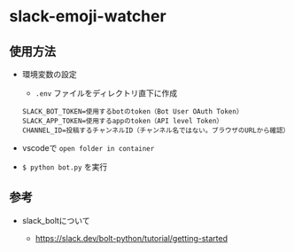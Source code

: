 # slack-emoji-watcher

## 使用方法

- 環境変数の設定
  - `.env` ファイルをディレクトリ直下に作成

  ```
  SLACK_BOT_TOKEN=使用するbotのtoken（Bot User OAuth Token）
  SLACK_APP_TOKEN=使用するappのtoken（API level Token）
  CHANNEL_ID=投稿するチャンネルID（チャンネル名ではない。ブラウザのURLから確認）
  ```
- vscodeで `open folder in container`
- `$ python bot.py` を実行
## 参考

- slack_boltについて

  - https://slack.dev/bolt-python/tutorial/getting-started
